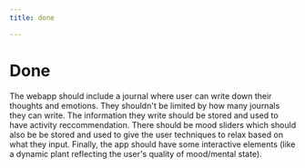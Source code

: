 ```yaml
---
title: done

---
```


# Done

The webapp should include a journal where user can write down their thoughts and emotions. They shouldn't be limited by how many journals they can write. The information they write should be stored and used to have activity reccommendation. There should be mood sliders which should also be be stored and used to give the user techniques to relax based on what they input. Finally, the app should have some interactive elements (like a dynamic plant reflecting the user's quality of mood/mental state).
